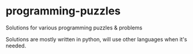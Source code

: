 # programming-puzzles
Solutions for various programming puzzles &amp; problems

Solutions are mostly written in python, will use other languages when it's needed.
